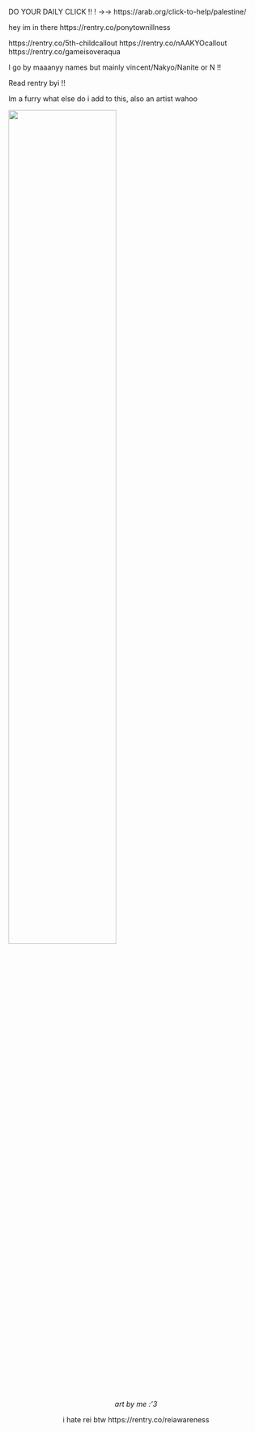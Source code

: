 <p>DO YOUR DAILY CLICK !! ! →→ https://arab.org/click-to-help/palestine/<p>
<p>hey im in there https://rentry.co/ponytownillness</p>
<p>https://rentry.co/5th-childcallout https://rentry.co/nAAKYOcallout https://rentry.co/gameisoveraqua </p> 
<p>I go by maaanyy names but mainly vincent/Nakyo/Nanite or N !! </p>
<p>Read rentry byi !! </p> 
<p>Im a furry what else do i add to this, also an artist wahoo</p>
<p><img src="https://file.garden/Zdo7L-gxzVCR--Zn/weezer1.png" class="align-self-center" style="width: 65%;"></p>
<p><center><i>art by me :'3</i></p>
<p>i hate rei btw https://rentry.co/reiawareness </p>

